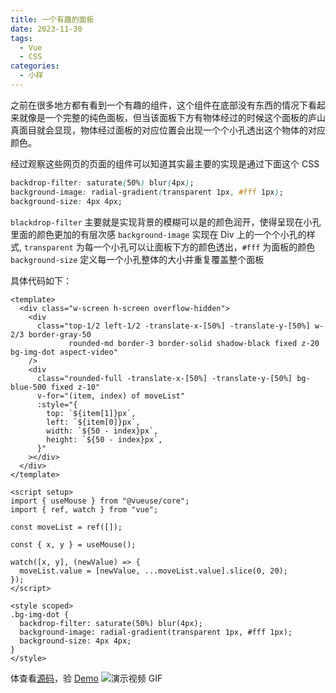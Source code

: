 ```yaml
---
title: 一个有趣的面板
date: 2023-11-30
tags:
  - Vue
  - CSS
categories:
  - 小样
---
```


之前在很多地方都有看到一个有趣的组件，这个组件在底部没有东西的情况下看起来就像是一个完整的纯色面板，但当该面板下方有物体经过的时候这个面板的庐山真面目就会显现，物体经过面板的对应位置会出现一个个小孔透出这个物体的对应颜色。

<!-- more -->

经过观察这些网页的页面的组件可以知道其实最主要的实现是通过下面这个 CSS

```css
backdrop-filter: saturate(50%) blur(4px);
background-image: radial-gradient(transparent 1px, #fff 1px);
background-size: 4px 4px;
```

`blackdrop-filter` 主要就是实现背景的模糊可以是的颜色润开，使得呈现在小孔里面的颜色更加的有层次感
`background-image` 实现在 Div 上的一个个小孔的样式, `transparent` 为每一个小孔可以让面板下方的颜色透出，`#fff` 为面板的颜色
`background-size` 定义每一个小孔整体的大小并重复覆盖整个面板

具体代码如下：

```vue
<template>
  <div class="w-screen h-screen overflow-hidden">
    <div
      class="top-1/2 left-1/2 -translate-x-[50%] -translate-y-[50%] w-2/3 border-gray-50
             rounded-md border-3 border-solid shadow-black fixed z-20 bg-img-dot aspect-video"
    />
    <div
      class="rounded-full -translate-x-[50%] -translate-y-[50%] bg-blue-500 fixed z-10"
      v-for="(item, index) of moveList"
      :style="{
        top: `${item[1]}px`,
        left: `${item[0]}px`,
        width: `${50 - index}px`,
        height: `${50 - index}px`,
      }"
    ></div>
  </div>
</template>

<script setup>
import { useMouse } from "@vueuse/core";
import { ref, watch } from "vue";

const moveList = ref([]);

const { x, y } = useMouse();

watch([x, y], (newValue) => {
  moveList.value = [newValue, ...moveList.value].slice(0, 20);
});
</script>

<style scoped>
.bg-img-dot {
  backdrop-filter: saturate(50%) blur(4px);
  background-image: radial-gradient(transparent 1px, #fff 1px);
  background-size: 4px 4px;
}
</style>
```

体查看[源码](https://github.com/Fatpandac/DemoPlayground/tree/main/packages/panel)，验 <a href="/demo/panel.html">Demo</a>
![演示视频 GIF](/images/panel.gif)

<GiscusComments />
